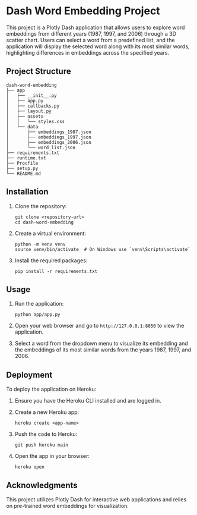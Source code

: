 # Dash Word Embedding Project

This project is a Plotly Dash application that allows users to explore word embeddings from different years (1987, 1997, and 2006) through a 3D scatter chart. Users can select a word from a predefined list, and the application will display the selected word along with its most similar words, highlighting differences in embeddings across the specified years.

## Project Structure

```
dash-word-embedding
├── app
│   ├── __init__.py
│   ├── app.py
│   ├── callbacks.py
│   ├── layout.py
│   ├── assets
│   │   └── styles.css
│   └── data
│       ├── embeddings_1987.json
│       ├── embeddings_1997.json
│       ├── embeddings_2006.json
│       └── word_list.json
├── requirements.txt
├── runtime.txt
├── Procfile
├── setup.py
└── README.md
```

## Installation

1. Clone the repository:
   ```
   git clone <repository-url>
   cd dash-word-embedding
   ```

2. Create a virtual environment:
   ```
   python -m venv venv
   source venv/bin/activate  # On Windows use `venv\Scripts\activate`
   ```

3. Install the required packages:
   ```
   pip install -r requirements.txt
   ```

## Usage

1. Run the application:
   ```
   python app/app.py
   ```

2. Open your web browser and go to `http://127.0.0.1:8050` to view the application.

3. Select a word from the dropdown menu to visualize its embedding and the embeddings of its most similar words from the years 1987, 1997, and 2006.

## Deployment

To deploy the application on Heroku:

1. Ensure you have the Heroku CLI installed and are logged in.
2. Create a new Heroku app:
   ```
   heroku create <app-name>
   ```

3. Push the code to Heroku:
   ```
   git push heroku main
   ```

4. Open the app in your browser:
   ```
   heroku open
   ```

## Acknowledgments

This project utilizes Plotly Dash for interactive web applications and relies on pre-trained word embeddings for visualization.